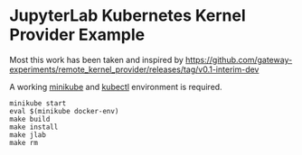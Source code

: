 # JupyterLab Kubernetes Kernel Provider Example

Most this work has been taken and inspired by https://github.com/gateway-experiments/remote_kernel_provider/releases/tag/v0.1-interim-dev

A working [minikube](https://kubernetes.io/docs/setup/learning-environment/minikube/) and [kubectl](https://kubernetes.io/docs/tasks/tools/install-kubectl) environment is required.

```
minikube start
eval $(minikube docker-env) 
make build
make install
make jlab
make rm
```
